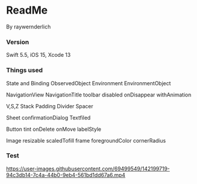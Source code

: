 # ReadMe
By raywernderlich


### Version

Swift 5.5, iOS 15, Xcode 13

### Things used

State and Binding
ObservedObject
Environment
EnvironmentObject

NavigationView
NavigationTitle
toolbar
disabled
onDisappear
withAnimation

V,S,Z Stack
Padding
Divider
Spacer

Sheet
confirmationDialog
Textfiled

Button
tint
onDelete
onMove
labelStyle

Image
resizable
scaledTofill
frame
foregroundColor
cornerRadius


### Test



https://user-images.githubusercontent.com/69499549/142199719-94c3db14-7c4a-44b0-9eb4-561bd1dd67a6.mp4

